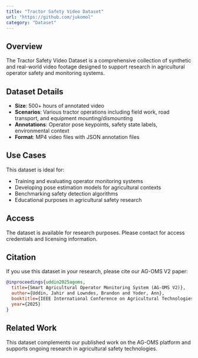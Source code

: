 ```yaml
---
title: "Tractor Safety Video Dataset"
url: "https://github.com/jukomol"
category: "Dataset"
---
```


## Overview

The Tractor Safety Video Dataset is a comprehensive collection of synthetic and real-world video footage designed to support research in agricultural operator safety and monitoring systems.

## Dataset Details

- **Size**: 500+ hours of annotated video
- **Scenarios**: Various tractor operations including field work, road transport, and equipment mounting/dismounting
- **Annotations**: Operator pose keypoints, safety state labels, environmental context
- **Format**: MP4 video files with JSON annotation files

## Use Cases

This dataset is ideal for:

- Training and evaluating operator monitoring systems
- Developing pose estimation models for agricultural contexts
- Benchmarking safety detection algorithms
- Educational purposes in agricultural safety research

## Access

The dataset is available for research purposes. Please contact for access credentials and licensing information.

## Citation

If you use this dataset in your research, please cite our AG-OMS V2 paper:

```bibtex
@inproceedings{uddin2025agoms,
  title={Smart Agricultural Operator Monitoring System (AG-OMS V2)},
  author={Uddin, Jahir and Lowndes, Brandon and Yoder, Ann},
  booktitle={IEEE International Conference on Agricultural Technologies},
  year={2025}
}
```

## Related Work

This dataset complements our published work on the AG-OMS platform and supports ongoing research in agricultural safety technologies.
